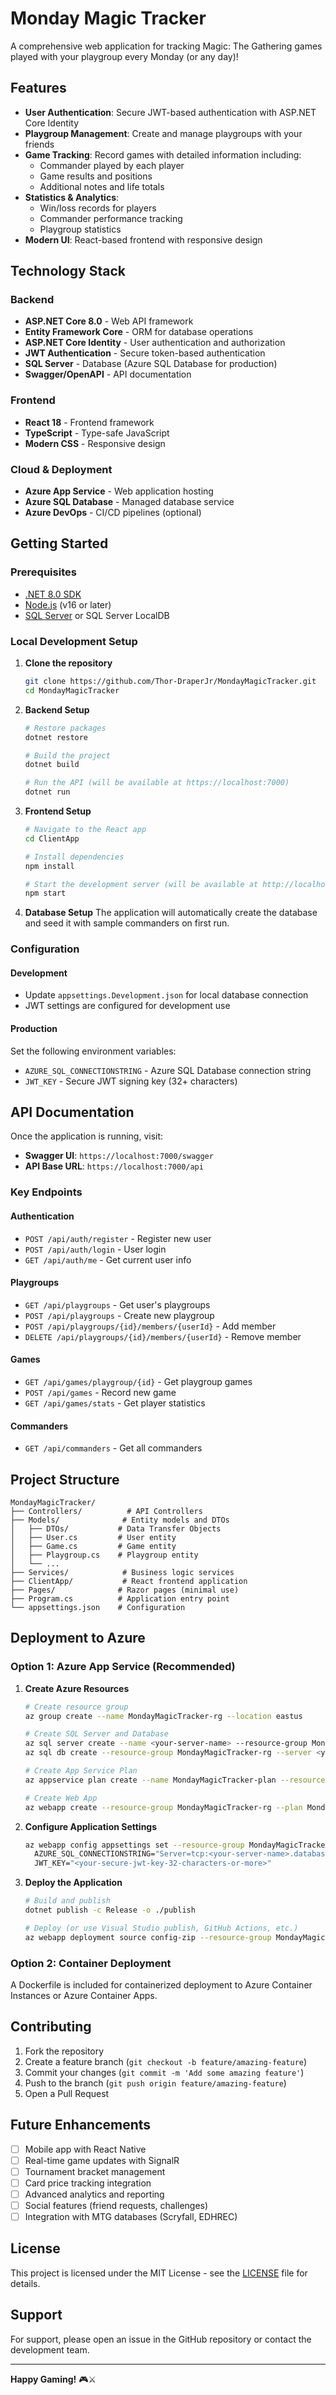 # Monday Magic Tracker

A comprehensive web application for tracking Magic: The Gathering games played with your playgroup every Monday (or any day)!

## Features

- **User Authentication**: Secure JWT-based authentication with ASP.NET Core Identity
- **Playgroup Management**: Create and manage playgroups with your friends
- **Game Tracking**: Record games with detailed information including:
  - Commander played by each player
  - Game results and positions
  - Additional notes and life totals
- **Statistics & Analytics**: 
  - Win/loss records for players
  - Commander performance tracking
  - Playgroup statistics
- **Modern UI**: React-based frontend with responsive design

## Technology Stack

### Backend
- **ASP.NET Core 8.0** - Web API framework
- **Entity Framework Core** - ORM for database operations
- **ASP.NET Core Identity** - User authentication and authorization
- **JWT Authentication** - Secure token-based authentication
- **SQL Server** - Database (Azure SQL Database for production)
- **Swagger/OpenAPI** - API documentation

### Frontend
- **React 18** - Frontend framework
- **TypeScript** - Type-safe JavaScript
- **Modern CSS** - Responsive design

### Cloud & Deployment
- **Azure App Service** - Web application hosting
- **Azure SQL Database** - Managed database service
- **Azure DevOps** - CI/CD pipelines (optional)

## Getting Started

### Prerequisites
- [.NET 8.0 SDK](https://dotnet.microsoft.com/download/dotnet/8.0)
- [Node.js](https://nodejs.org/) (v16 or later)
- [SQL Server](https://www.microsoft.com/sql-server/) or SQL Server LocalDB

### Local Development Setup

1. **Clone the repository**
   ```bash
   git clone https://github.com/Thor-DraperJr/MondayMagicTracker.git
   cd MondayMagicTracker
   ```

2. **Backend Setup**
   ```bash
   # Restore packages
   dotnet restore
   
   # Build the project
   dotnet build
   
   # Run the API (will be available at https://localhost:7000)
   dotnet run
   ```

3. **Frontend Setup**
   ```bash
   # Navigate to the React app
   cd ClientApp
   
   # Install dependencies
   npm install
   
   # Start the development server (will be available at http://localhost:3000)
   npm start
   ```

4. **Database Setup**
   The application will automatically create the database and seed it with sample commanders on first run.

### Configuration

#### Development
- Update `appsettings.Development.json` for local database connection
- JWT settings are configured for development use

#### Production
Set the following environment variables:
- `AZURE_SQL_CONNECTIONSTRING` - Azure SQL Database connection string
- `JWT_KEY` - Secure JWT signing key (32+ characters)

## API Documentation

Once the application is running, visit:
- **Swagger UI**: `https://localhost:7000/swagger`
- **API Base URL**: `https://localhost:7000/api`

### Key Endpoints

#### Authentication
- `POST /api/auth/register` - Register new user
- `POST /api/auth/login` - User login
- `GET /api/auth/me` - Get current user info

#### Playgroups
- `GET /api/playgroups` - Get user's playgroups
- `POST /api/playgroups` - Create new playgroup
- `POST /api/playgroups/{id}/members/{userId}` - Add member
- `DELETE /api/playgroups/{id}/members/{userId}` - Remove member

#### Games
- `GET /api/games/playgroup/{id}` - Get playgroup games
- `POST /api/games` - Record new game
- `GET /api/games/stats` - Get player statistics

#### Commanders
- `GET /api/commanders` - Get all commanders

## Project Structure

```
MondayMagicTracker/
├── Controllers/          # API Controllers
├── Models/              # Entity models and DTOs
│   ├── DTOs/           # Data Transfer Objects
│   ├── User.cs         # User entity
│   ├── Game.cs         # Game entity
│   ├── Playgroup.cs    # Playgroup entity
│   └── ...
├── Services/            # Business logic services
├── ClientApp/           # React frontend application
├── Pages/              # Razor pages (minimal use)
├── Program.cs          # Application entry point
└── appsettings.json    # Configuration
```

## Deployment to Azure

### Option 1: Azure App Service (Recommended)

1. **Create Azure Resources**
   ```bash
   # Create resource group
   az group create --name MondayMagicTracker-rg --location eastus
   
   # Create SQL Server and Database
   az sql server create --name <your-server-name> --resource-group MondayMagicTracker-rg --location eastus --admin-user <admin-username> --admin-password <admin-password>
   az sql db create --resource-group MondayMagicTracker-rg --server <your-server-name> --name MondayMagicTracker
   
   # Create App Service Plan
   az appservice plan create --name MondayMagicTracker-plan --resource-group MondayMagicTracker-rg --sku B1
   
   # Create Web App
   az webapp create --resource-group MondayMagicTracker-rg --plan MondayMagicTracker-plan --name <your-app-name> --runtime "DOTNET|8.0"
   ```

2. **Configure Application Settings**
   ```bash
   az webapp config appsettings set --resource-group MondayMagicTracker-rg --name <your-app-name> --settings \
     AZURE_SQL_CONNECTIONSTRING="Server=tcp:<your-server-name>.database.windows.net,1433;Initial Catalog=MondayMagicTracker;Persist Security Info=False;User ID=<admin-username>;Password=<admin-password>;MultipleActiveResultSets=False;Encrypt=True;TrustServerCertificate=False;Connection Timeout=30;" \
     JWT_KEY="<your-secure-jwt-key-32-characters-or-more>"
   ```

3. **Deploy the Application**
   ```bash
   # Build and publish
   dotnet publish -c Release -o ./publish
   
   # Deploy (or use Visual Studio publish, GitHub Actions, etc.)
   az webapp deployment source config-zip --resource-group MondayMagicTracker-rg --name <your-app-name> --src ./publish.zip
   ```

### Option 2: Container Deployment
A Dockerfile is included for containerized deployment to Azure Container Instances or Azure Container Apps.

## Contributing

1. Fork the repository
2. Create a feature branch (`git checkout -b feature/amazing-feature`)
3. Commit your changes (`git commit -m 'Add some amazing feature'`)
4. Push to the branch (`git push origin feature/amazing-feature`)
5. Open a Pull Request

## Future Enhancements

- [ ] Mobile app with React Native
- [ ] Real-time game updates with SignalR
- [ ] Tournament bracket management
- [ ] Card price tracking integration
- [ ] Advanced analytics and reporting
- [ ] Social features (friend requests, challenges)
- [ ] Integration with MTG databases (Scryfall, EDHREC)

## License

This project is licensed under the MIT License - see the [LICENSE](LICENSE) file for details.

## Support

For support, please open an issue in the GitHub repository or contact the development team.

---

**Happy Gaming!** 🎮⚔️